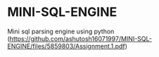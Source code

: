 # MINI-SQL-ENGINE
Mini sql parsing engine using python
(https://github.com/ashutosh16071997/MINI-SQL-ENGINE/files/5859803/Assignment.1.pdf)

